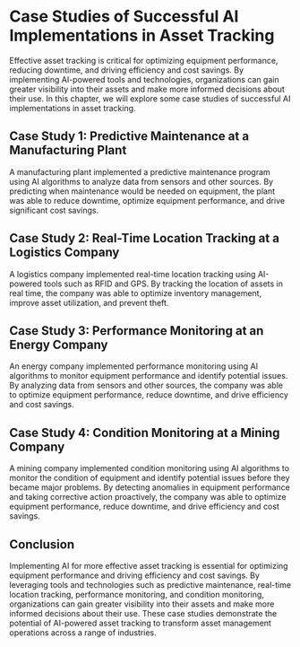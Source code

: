 Case Studies of Successful AI Implementations in Asset Tracking
=============================================================================================================================

Effective asset tracking is critical for optimizing equipment performance, reducing downtime, and driving efficiency and cost savings. By implementing AI-powered tools and technologies, organizations can gain greater visibility into their assets and make more informed decisions about their use. In this chapter, we will explore some case studies of successful AI implementations in asset tracking.

Case Study 1: Predictive Maintenance at a Manufacturing Plant
-------------------------------------------------------------

A manufacturing plant implemented a predictive maintenance program using AI algorithms to analyze data from sensors and other sources. By predicting when maintenance would be needed on equipment, the plant was able to reduce downtime, optimize equipment performance, and drive significant cost savings.

Case Study 2: Real-Time Location Tracking at a Logistics Company
----------------------------------------------------------------

A logistics company implemented real-time location tracking using AI-powered tools such as RFID and GPS. By tracking the location of assets in real time, the company was able to optimize inventory management, improve asset utilization, and prevent theft.

Case Study 3: Performance Monitoring at an Energy Company
---------------------------------------------------------

An energy company implemented performance monitoring using AI algorithms to monitor equipment performance and identify potential issues. By analyzing data from sensors and other sources, the company was able to optimize equipment performance, reduce downtime, and drive efficiency and cost savings.

Case Study 4: Condition Monitoring at a Mining Company
------------------------------------------------------

A mining company implemented condition monitoring using AI algorithms to monitor the condition of equipment and identify potential issues before they became major problems. By detecting anomalies in equipment performance and taking corrective action proactively, the company was able to optimize equipment performance, reduce downtime, and drive efficiency and cost savings.

Conclusion
----------

Implementing AI for more effective asset tracking is essential for optimizing equipment performance and driving efficiency and cost savings. By leveraging tools and technologies such as predictive maintenance, real-time location tracking, performance monitoring, and condition monitoring, organizations can gain greater visibility into their assets and make more informed decisions about their use. These case studies demonstrate the potential of AI-powered asset tracking to transform asset management operations across a range of industries.
